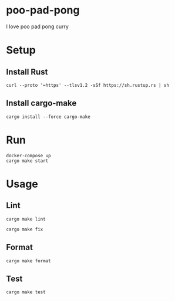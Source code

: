 # poo-pad-pong
I love poo pad pong curry

# Setup
## Install Rust

```console
curl --proto '=https' --tlsv1.2 -sSf https://sh.rustup.rs | sh
```

## Install cargo-make

```console
cargo install --force cargo-make
```

# Run

```
docker-compose up
cargo make start
```

# Usage
## Lint

```
cargo make lint
```

```
cargo make fix
```

## Format

```
cargo make format
```

## Test

```
cargo make test
```
